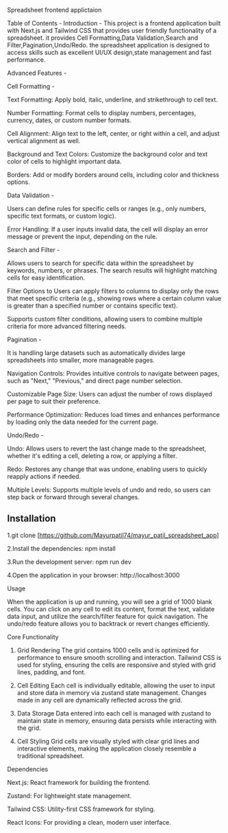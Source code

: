 Spreadsheet frontend applictaion

Table of Contents - 
Introduction -
This project is a frontend application built with Next.js and Tailwind CSS that provides user friendly functionality of a spreadsheet.
it provides Cell Formatting,Data Validation,Search and Filter,Pagination,Undo/Redo.
the spreadsheet application is designed to access skills such as excellent UI/UX design,state management and fast performance.

Advanced Features -

Cell Formatting -

Text Formatting: Apply bold, italic, underline, and strikethrough to cell text.

Number Formatting: Format cells to display numbers, percentages, currency, dates, or custom number formats.

Cell Alignment: Align text to the left, center, or right within a cell, and adjust vertical alignment as well.

Background and Text Colors: Customize the background color and text color of cells to highlight important data.

Borders: Add or modify borders around cells, including color and thickness options.

Data Validation -

Users can define rules for specific cells or ranges (e.g., only numbers, specific text formats, or custom logic).

Error Handling: If a user inputs invalid data, the cell will display an error message or prevent the input, depending on the rule.

Search and Filter -

Allows users to search for specific data within the spreadsheet by keywords, numbers, or phrases. The search results will highlight matching cells for easy identification.

Filter Options to Users can apply filters to columns to display only the rows that meet specific criteria (e.g., showing rows where a certain column value is greater than a specified number or contains specific text).

Supports custom filter conditions, allowing users to combine multiple criteria for more advanced filtering needs.

Pagination -

It is handling large datasets such as automatically divides large spreadsheets into smaller, more manageable pages.

Navigation Controls: Provides intuitive controls to navigate between pages, such as "Next," "Previous," and direct page number selection.

Customizable Page Size: Users can adjust the number of rows displayed per page to suit their preference.

Performance Optimization: Reduces load times and enhances performance by loading only the data needed for the current page.

Undo/Redo -

Undo: Allows users to revert the last change made to the spreadsheet, whether it's editing a cell, deleting a row, or applying a filter.

Redo: Restores any change that was undone, enabling users to quickly reapply actions if needed.

Multiple Levels: Supports multiple levels of undo and redo, so users can step back or forward through several changes.

Installation
-
1.git clone [https://github.com/Mayurpatil74/mayur_patil_spreadsheet_app] 

2.Install the dependencies:
npm install

3.Run the development server:
npm run dev

4.Open the application in your browser:
http://localhost:3000

Usage

When the application is up and running, you will see a grid of 1000 blank cells. You can click on any cell to edit its content, format the text, validate data input, and utilize the search/filter feature for quick navigation. The undo/redo feature allows you to backtrack or revert changes efficiently.

Core Functionality
1. Grid Rendering
The grid contains 1000 cells and is optimized for performance to ensure smooth scrolling and interaction. Tailwind CSS is used for styling, ensuring the cells are responsive and styled with grid lines, padding, and font.

2. Cell Editing
Each cell is individually editable, allowing the user to input and store data in memory via zustand state management. Changes made in any cell are dynamically reflected across the grid.

3. Data Storage
Data entered into each cell is managed with zustand to maintain state in memory, ensuring data persists while interacting with the grid.

4. Cell Styling
Grid cells are visually styled with clear grid lines and interactive elements, making the application closely resemble a traditional spreadsheet.

Dependencies

Next.js: React framework for building the frontend.

Zustand: For lightweight state management.

Tailwind CSS: Utility-first CSS framework for styling.

React Icons: For providing a clean, modern user interface.



